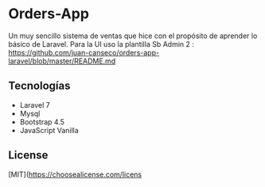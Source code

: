 # Orders-App
Un muy sencillo sistema de ventas que hice con el propósito de aprender lo básico de Laravel.
Para la UI uso la plantilla Sb Admin 2 :
https://github.com/juan-canseco/orders-app-laravel/blob/master/README.md

## Tecnologías
- Laravel 7
- Mysql
- Bootstrap 4.5
- JavaScript Vanilla


## License
[MIT](https://choosealicense.com/licens
